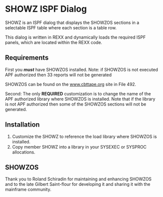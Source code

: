 # SHOWZ ISPF Dialog

SHOWZ is an ISPF dialog that displays the SHOWZOS sections in
a selectable ISPF table where each section is a table row.

This dialog is written in REXX and dynamically loads the required
ISPF panels, which are located within the REXX code.

## Requirements

First you ***must*** have SHOWZOS installed.
    Note: if SHOWZOS is not executed APF authorized then 33 reports will
          not be generated

SHOWZOS can be found on the www.cbttape.org site in File 492.

Second: The only **REQUIRED** customization is to change the name of the
APF authorized library where SHOWZOS is installed. Note that if the
library is not APF authorized then some of the SHOWZOS sections will not
be generated.

## Installation

1. Customize the SHOWZ to reference the load library where
   SHOWZOS is installed.
2. Copy member SHOWZ into a library in your SYSEXEC or SYSPROC
   allocations.

## SHOWZOS

Thank you to Roland Schiradin for maintaining and enhancing SHOWZOS
and to the late Gilbert Saint-flour for developing it and sharing
it with the mainframe community.
